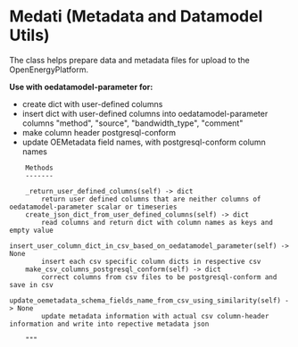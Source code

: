 # Medati (Metadata and Datamodel Utils)

The class helps prepare data and metadata files for upload to the OpenEnergyPlatform.


**Use with oedatamodel-parameter for:**

* create dict with user-defined columns
* insert dict with user-defined columns into oedatamodel-parameter columns "method", "source", "bandwidth_type", "comment"
* make column header postgresql-conform
* update OEMetadata field names, with postgresql-conform column names

```
    Methods
    -------

    _return_user_defined_columns(self) -> dict
        return user defined columns that are neither columns of oedatamodel-parameter scalar or timeseries
    create_json_dict_from_user_defined_columns(self) -> dict
        read columns and return dict with column names as keys and empty value
    insert_user_column_dict_in_csv_based_on_oedatamodel_parameter(self) -> None
        insert each csv specific column dicts in respective csv
    make_csv_columns_postgresql_conform(self) -> dict
        correct columns from csv files to be postgresql-conform and save in csv
    update_oemetadata_schema_fields_name_from_csv_using_similarity(self) -> None
        update metadata information with actual csv column-header information and write into repective metadata json

    """
```
